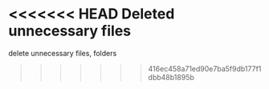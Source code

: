 <<<<<<< HEAD
Deleted unnecessary files
=======
delete unnecessary files, folders
>>>>>>> 416ec458a71ed90e7ba5f9db177f1dbb48b1895b
